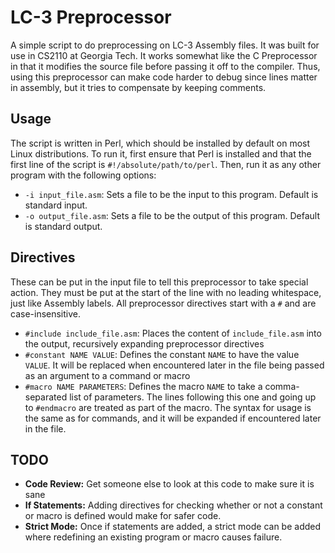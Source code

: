 # LC-3 Preprocessor
A simple script to do preprocessing on LC-3 Assembly files. It was built for use in CS2110 at Georgia Tech. It works somewhat like the C Preprocessor in that it modifies the source file before passing it off to the compiler. Thus, using this preprocessor can make code harder to debug since lines matter in assembly, but it tries to compensate by keeping comments.

## Usage
The script is written in Perl, which should be installed by default on most Linux distributions. To run it, first ensure that Perl is installed and that the first line of the script is `#!/absolute/path/to/perl`. Then, run it as any other program with the following options:
* `-i input_file.asm`: Sets a file to be the input to this program. Default is standard input.
* `-o output_file.asm`: Sets a file to be the output of this program. Default is standard output.

## Directives
These can be put in the input file to tell this preprocessor to take special action. They must be put at the start of the line with no leading whitespace, just like Assembly labels. All preprocessor directives start with a `#` and are case-insensitive.
* `#include include_file.asm`: Places the content of `include_file.asm` into the output, recursively expanding preprocessor directives
* `#constant NAME VALUE`: Defines the constant `NAME` to have the value `VALUE`. It will be replaced when encountered later in the file being passed as an argument to a command or macro
* `#macro NAME PARAMETERS`: Defines the macro `NAME` to take a comma-separated list of parameters. The lines following this one and going up to `#endmacro`  are treated as part of the macro. The syntax for usage is the same as for commands, and it will be expanded if encountered later in the file.

## TODO
* **Code Review:** Get someone else to look at this code to make sure it is sane
* **If Statements:** Adding directives for checking whether or not a constant or macro is defined would make for safer code.
* **Strict Mode:** Once if statements are added, a strict mode can be added where redefining an existing program or macro causes failure.
